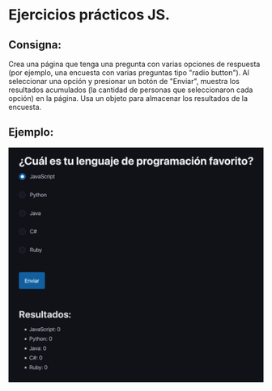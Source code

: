 # Ejercicios prácticos JS.

## Consigna:

Crea una página que tenga una pregunta con varias opciones de respuesta (por ejemplo, una encuesta con varias preguntas tipo "radio button"). Al seleccionar una opción y presionar un botón de "Enviar", muestra los resultados acumulados (la cantidad de personas que seleccionaron cada opción) en la página. Usa un objeto para almacenar los resultados de la encuesta.

## Ejemplo:

![Example](https://github.com/ProfDanielRiverol/modelo-practica/blob/27e43450ed9fe548ed8ebb091459cb63fdf795cb/template/template.png)
